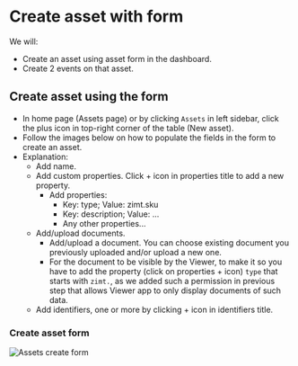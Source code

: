 
# Create asset with form

We will:
- Create an asset using asset form in the dashboard.
- Create 2 events on that asset.


## Create asset using the form
- In home page (Assets page) or by clicking `Assets` in left sidebar, click the plus icon in top-right corner of the table (New asset).
- Follow the images below on how to populate the fields in the form to create an asset.
- Explanation:
    - Add name.
    - Add custom properties. Click + icon in properties title to add a new property.
        - Add properties:
            - Key: type; Value: zimt.sku
            - Key: description; Value: ...
            - Any other properties...
    - Add/upload documents.
        - Add/upload a document. You can choose existing document you previously uploaded and/or upload a new one.
        - For the document to be visible by the Viewer, to make it so you have to add the property (click on properties + icon) `type` that starts with `zimt.`, as we added such a permission in previous step that allows Viewer app to only display documents of such data.
    - Add identifiers, one or more by clicking + icon in identifiers title.

### Create asset form
![Assets create form](/pages/tutorials/assets/images/create-asset-form.png)
